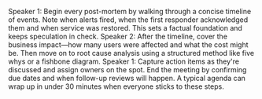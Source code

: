 Speaker 1: Begin every post-mortem by walking through a concise timeline of events. Note when alerts fired, when the first responder acknowledged them and when service was restored. This sets a factual foundation and keeps speculation in check.
Speaker 2: After the timeline, cover the business impact—how many users were affected and what the cost might be. Then move on to root cause analysis using a structured method like five whys or a fishbone diagram.
Speaker 1: Capture action items as they're discussed and assign owners on the spot. End the meeting by confirming due dates and when follow-up reviews will happen. A typical agenda can wrap up in under 30 minutes when everyone sticks to these steps.
